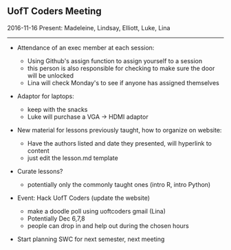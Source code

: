 ## UofT Coders Meeting
2016-11-16
Present: Madeleine, Lindsay, Elliott, Luke, Lina

-------

- Attendance of an exec member at each session:
	- Using Github's assign function to assign yourself to a session
	- this person is also responsible for checking to make sure the door will be unlocked
	- Lina will check Monday's to see if anyone has assigned themselves

- Adaptor for laptops:
	- keep with the snacks
	- Luke will purchase a VGA -> HDMI adaptor

- New material for lessons previously taught, how to organize on website:
	- Have the authors listed and date they presented, will hyperlink to content
	- just edit the lesson.md template

- Curate lessons?
	- potentially only the commonly taught ones (intro R, intro Python)

- Event: Hack UofT Coders (update the website)
	- make a doodle poll using uoftcoders gmail (Lina)
	- Potentially Dec 6,7,8
	- people can drop in and help out during the chosen hours

- Start planning SWC for next semester, next meeting
